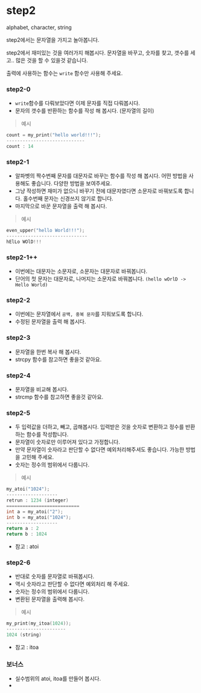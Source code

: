 # step2
alphabet, character, string

step2에서는 문자열을 가지고 놀아봅니다. 

step2에서 재미있는 것을 여러가지 해봅시다. 문자열을 바꾸고, 숫자를 찾고, 갯수를 세고.. 많은 것을 할 수 있을것 같습니다.

출력에 사용하는 함수는 `write` 함수만 사용해 주세요.

### step2-0
- `write`함수를 다뤄보았다면 이제 문자를 직접 다뤄봅시다.
- 문자의 갯수를 반환하는 함수를 작성 해 봅시다. (문자열의 길이)

> 예시
```c
count = my_print("hello world!!!");
-----------------------------
count : 14
```

### step2-1
- 알파벳의 짝수번째 문자를 대문자로 바꾸는 함수를 작성 해 봅시다. 어떤 방법을 사용해도 좋습니다. 다양한 방법을 보여주세요.
- 그냥 작성하면 재미가 없으니 바꾸기 전에 대문자였다면 소문자로 바꿔보도록 합니다. 홀수번째 문자는 신경쓰지 않기로 합니다.
- 마지막으로 바꾼 문자열을 출력 해 봅시다.

> 예시
```c
even_upper("hello World!!!");
------------------------------
hElLo WOlD!!!
```

### step2-1++
- 이번에는 대문자는 소문자로, 소문자는 대문자로 바꿔봅니다.
- 단어의 첫 문자는 대문자로, 나머지는 소문자로 바꿔봅니다. `(hello wOrlD -> Hello World)`

### step2-2
- 이번에는 문자열에서 `공백, 중복 문자`를 지워보도록 합니다.
- 수정된 문자열을 출력 해 봅시다.

### step2-3
- 문자열을 한번 복사 해 봅시다.
- strcpy 함수를 참고하면 좋을것 같아요.

### step2-4
- 문자열을 비교해 봅시다.
- strcmp 함수를 참고하면 좋을것 같아요.

### step2-5
- 두 입력값을 더하고, 빼고, 곱해봅시다. 입력받은 것을 숫자로 변환하고 정수를 반환하는 함수를 작성합니다.
- 문자열이 숫자로만 이루어져 있다고 가정합니다.
- 만약 문자열이 숫자라고 판단할 수 없다면 예외처리해주셔도 좋습니다. 가능한 방법을 고민해 주세요.
- 숫자는 정수의 범위에서 다룹니다.

> 예시
```c
my_atoi("1024");
-------------------
retrun : 1234 (integer)
===========================
int a = my_atoi("2");
int b = my_atoi("1024");
-------------------
return a : 2
return b : 1024
```

- 참고 : atoi

### step2-6
- 반대로 숫자를 문자열로 바꿔봅시다.
- 역시 숫자라고 판단할 수 없다면 예외처리 해 주세요.
- 숫자는 정수의 범위에서 다룹니다.
- 변환된 문자열을 출력해 봅시다.

> 예시
```c
my_print(my_itoa(1024));
----------------------
1024 (string)
```

- 참고 : itoa

### 보너스
- 실수범위의 atoi, itoa를 만들어 봅시다.
- 
